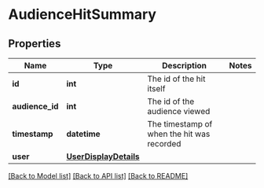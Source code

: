 # AudienceHitSummary

## Properties
Name | Type | Description | Notes
------------ | ------------- | ------------- | -------------
**id** | **int** | The id of the hit itself | 
**audience_id** | **int** | The id of the audience viewed | 
**timestamp** | **datetime** | The timestamp of when the hit was recorded | 
**user** | [**UserDisplayDetails**](UserDisplayDetails.md) |  | 

[[Back to Model list]](../README.md#documentation-for-models) [[Back to API list]](../README.md#documentation-for-api-endpoints) [[Back to README]](../README.md)


